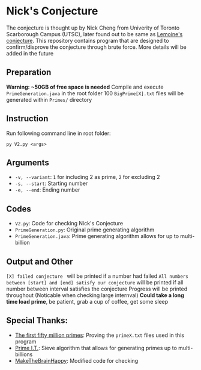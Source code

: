 # Nick's Conjecture
The conjecture is thought up by Nick Cheng from Univerity of Toronto Scarborough Campus (UTSC), later found out to be same as [Lemoine's conjecture](https://en.wikipedia.org/wiki/Lemoine%27s_conjecture#:~:text=In%20number%20theory%2C%20Lemoine's%20conjecture,number%20and%20an%20even%20semiprime.). This repository contains program that are designed to confirm/disprove the conjecture through brute force.
More details will be added in the future

## Preparation
**Warning: ~50GB of free space is needed**
Compile and execute `PrimeGeneration.java` in the root folder
100 `BigPrime[X].txt` files will be generated within `Primes/` directory

## Instruction
Run following command line in root folder:
```
py V2.py <args>
```

## Arguments
- `-v, --variant`: `1` for including 2 as prime, `2` for excluding 2
- `-s, --start`: Starting number
- `-e, --end`: Ending number

## Codes
- `V2.py`: Code for checking Nick's Conjecture
- `PrimeGeneration.py`: Original prime generating algorithm
- `PrimeGeneration.java`: Prime generating algorithm allows for up to multi-billion

## Output and Other
`[X] failed conjecture ` will be printed if a number had failed
`All numbers between [start] and [end] satisfy our conjecture` will be printed if all number between interval satisfies the conjecture
Progress will be printed throughout (Noticable when checking large internval)
**Could take a long time load prime**, be patient, grab a cup of coffee, get some sleep
## Special Thanks:
- [The first fifty million primes](https://primes.utm.edu/lists/small/millions/): Proving the `primeX.txt` files used in this program
- [Prime I.T.](http://compoasso.free.fr/primelistweb/page/prime/accueil_en.php): Sieve algorithm that allows for generating primes up to multi-billions
- [MakeTheBrainHappy](https://www.makethebrainhappy.com/2019/06/lemoines-conjecture-verified-to-1010.html): Modified code for checking